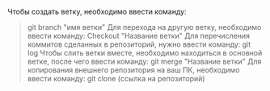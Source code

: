 Чтобы создать ветку, необходимо ввести команду:
> git branch "имя ветки"
Для перехода на другую ветку, необходимо ввести команду:
> Checkout "Название ветки" 
Для перечисления коммитов сделанных в репозиторий, нужно ввести команду:
> git log 
Чтобы слить ветки вместе, необходимо находиться в основной ветке, после чего ввести команду:
>git merge "Название ветки"
Для копирования внешнего репозитория на ваш ПК, необходимо ввести команду:
>git clone (ссылка на репозиторий)